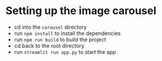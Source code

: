 # Setting up the image carousel
- cd into the `carousel` directory
- run `npm install` to install the dependencies
- run `npm run build` to build the project
- cd back to the root directory
- run `streamlit run app.py` to start the app